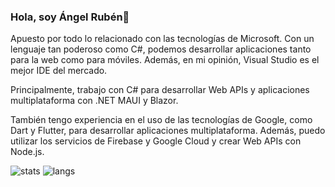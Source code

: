 ### Hola, soy Ángel Rubén👋

Apuesto por todo lo relacionado con las tecnologías de Microsoft. Con un lenguaje tan poderoso como C#, podemos desarrollar aplicaciones tanto para la web como para móviles. Además, en mi opinión, Visual Studio es el mejor IDE del mercado.

Principalmente, trabajo con C# para desarrollar Web APIs y aplicaciones multiplataforma con .NET MAUI y Blazor. 

También tengo experiencia en el uso de las tecnologías de Google, como Dart y Flutter, para desarrollar aplicaciones multiplataforma. Además, puedo utilizar los servicios de Firebase y Google Cloud y crear Web APIs con Node.js.

![stats](https://github-readme-stats.vercel.app/api?username=angelru&theme=github_dark_dimmed&show_icons=true) ![langs](https://github-readme-stats.vercel.app/api/top-langs/?username=angelru&layout=compact&theme=github_dark_dimmed)
